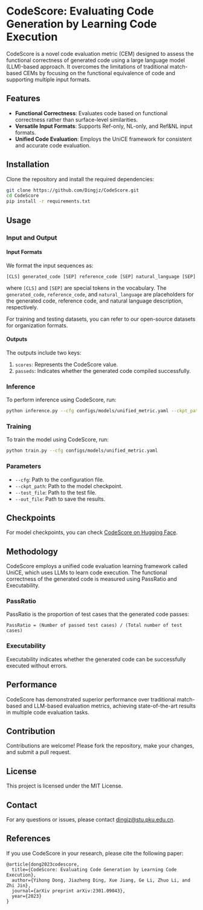# CodeScore: Evaluating Code Generation by Learning Code Execution

CodeScore is a novel code evaluation metric (CEM) designed to assess the functional correctness of generated code using a large language model (LLM)-based approach. It overcomes the limitations of traditional match-based CEMs by focusing on the functional equivalence of code and supporting multiple input formats.

## Features

- **Functional Correctness**: Evaluates code based on functional correctness rather than surface-level similarities.
- **Versatile Input Formats**: Supports Ref-only, NL-only, and Ref&NL input formats.
- **Unified Code Evaluation**: Employs the UniCE framework for consistent and accurate code evaluation.

## Installation

Clone the repository and install the required dependencies:

```bash
git clone https://github.com/Dingjz/CodeScore.git
cd CodeScore
pip install -r requirements.txt
```

## Usage

### Input and Output

#### Input Formats
We format the input sequences as:
```
[CLS] generated_code [SEP] reference_code [SEP] natural_language [SEP]
```
where `[CLS]` and `[SEP]` are special tokens in the vocabulary. The `generated_code`, `reference_code`, and `natural_language` are placeholders for the generated code, reference code, and natural language description, respectively.

For training and testing datasets, you can refer to our open-source datasets for organization formats.

#### Outputs
The outputs include two keys:
1. `scores`: Represents the CodeScore value.
2. `passeds`: Indicates whether the generated code compiled successfully.

### Inference

To perform inference using CodeScore, run:

```bash
python inference.py --cfg configs/models/unified_metric.yaml --ckpt_path your/model/path --test_file your/testfile/path --out_file save/path
```

### Training

To train the model using CodeScore, run:

```bash
python train.py --cfg configs/models/unified_metric.yaml
```

### Parameters

- `--cfg`: Path to the configuration file.
- `--ckpt_path`: Path to the model checkpoint.
- `--test_file`: Path to the test file.
- `--out_file`: Path to save the results.

## Checkpoints

For model checkpoints, you can check [CodeScore on Hugging Face](https://huggingface.co/dz1/CodeScore).

## Methodology

CodeScore employs a unified code evaluation learning framework called UniCE, which uses LLMs to learn code execution. The functional correctness of the generated code is measured using PassRatio and Executability.

### PassRatio

PassRatio is the proportion of test cases that the generated code passes:

```text
PassRatio = (Number of passed test cases) / (Total number of test cases)
```

### Executability

Executability indicates whether the generated code can be successfully executed without errors.

## Performance

CodeScore has demonstrated superior performance over traditional match-based and LLM-based evaluation metrics, achieving state-of-the-art results in multiple code evaluation tasks.

## Contribution

Contributions are welcome! Please fork the repository, make your changes, and submit a pull request.

## License

This project is licensed under the MIT License.

## Contact

For any questions or issues, please contact dingjz@stu.pku.edu.cn.

## References

If you use CodeScore in your research, please cite the following paper:

```
@article{dong2023codescore,
  title={CodeScore: Evaluating Code Generation by Learning Code Execution},
  author={Yihong Dong, Jiazheng Ding, Xue Jiang, Ge Li, Zhuo Li, and Zhi Jin},
  journal={arXiv preprint arXiv:2301.09043},
  year={2023}
}
```